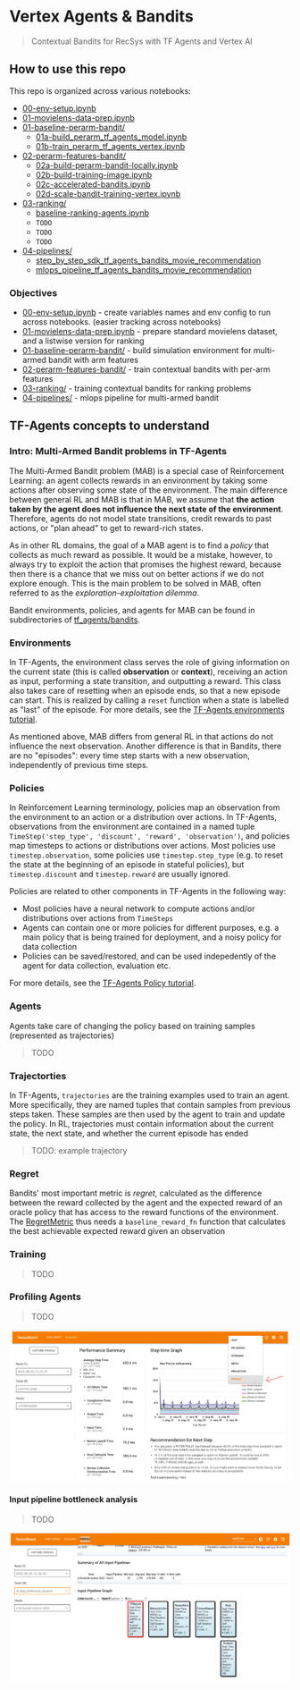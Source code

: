 # Vertex Agents & Bandits

> Contextual Bandits for RecSys with TF Agents and Vertex AI 

## How to use this repo

This repo is organized across various notebooks:
* [00-env-setup.ipynb](00-env-setup.ipynb)
* [01-movielens-data-prep.ipynb](01-movielens-data-prep.ipynb)
* [01-baseline-perarm-bandit/](01-baseline-perarm-bandit/)
  * [01a-build_perarm_tf_agents_model.ipynb](01-baseline-perarm-bandit/01a-build_perarm_tf_agents_model.ipynb)
  * [01b-train_perarm_tf_agents_vertex.ipynb](01-baseline-perarm-bandit/01b-train_perarm_tf_agents_vertex.ipynb)
* [02-perarm-features-bandit/](02-perarm-features-bandit/)
  * [02a-build-perarm-bandit-locally.ipynb](02-perarm-features-bandit/02a-build-perarm-bandit-locally.ipynb)
  * [02b-build-training-image.ipynb](02-perarm-features-bandit/02b-build-training-image.ipynb)
  * [02c-accelerated-bandits.ipynb](02-perarm-features-bandit/02c-accelerated-bandits.ipynb)
  * [02d-scale-bandit-training-vertex.ipynb](02-perarm-features-bandit/02d-scale-bandit-training-vertex.ipynb)
* [03-ranking/](03-ranking/)
  * [baseline-ranking-agents.ipynb](03-ranking/baseline-ranking-agents.ipynb)
  * `TODO`
  * `TODO`
  * `TODO`
* [04-pipelines/](04-pipelines/)
  * [step_by_step_sdk_tf_agents_bandits_movie_recommendation](04-pipelines/step_by_step_sdk_tf_agents_bandits_movie_recommendation)
  * [mlops_pipeline_tf_agents_bandits_movie_recommendation](04-pipelines/mlops_pipeline_tf_agents_bandits_movie_recommendation)
  
### Objectives
* [00-env-setup.ipynb](00-env-setup.ipynb) - create variables names and env config to run across notebooks. (easier tracking across notebooks)
* [01-movielens-data-prep.ipynb](01-movielens-data-prep.ipynb) - prepare standard movielens dataset, and a listwise version for ranking
* [01-baseline-perarm-bandit/](01-baseline-perarm-bandit/) - build simulation environment for multi-armed bandit with arm features
* [02-perarm-features-bandit/](02-perarm-features-bandit/) - train contextual bandits with per-arm features
* [03-ranking/](03-ranking/) - training contextual bandits for ranking problems
* [04-pipelines/](04-pipelines/) - mlops pipeline for multi-armed bandit

## TF-Agents concepts to understand

### Intro: Multi-Armed Bandit problems in TF-Agents
The Multi-Armed Bandit problem (MAB) is a special case of Reinforcement Learning: an agent collects rewards in an environment by taking some actions after observing some state of the environment. The main difference between general RL and MAB is that in MAB, we assume that **the action taken by the agent does not influence the next state of the environment**. Therefore, agents do not model state transitions, credit rewards to past actions, or "plan ahead" to get to reward-rich states.

As in other RL domains, the goal of a MAB agent is to find a *policy* that collects as much reward as possible. It would be a mistake, however, to always try to exploit the action that promises the highest reward, because then there is a chance that we miss out on better actions if we do not explore enough. This is the main problem to be solved in MAB, often referred to as the *exploration-exploitation dilemma*.

Bandit environments, policies, and agents for MAB can be found in subdirectories of [tf_agents/bandits](https://github.com/tensorflow/agents/blob/master/tf_agents/bandits).

### Environments
In TF-Agents, the environment class serves the role of giving information on the current state (this is called **observation** or **context**), receiving an action as input, performing a state transition, and outputting a reward. This class also takes care of resetting when an episode ends, so that a new episode can start. This is realized by calling a `reset` function when a state is labelled as "last" of the episode. For more details, see the [TF-Agents environments tutorial](https://github.com/tensorflow/agents/blob/master/docs/tutorials/2_environments_tutorial.ipynb).

As mentioned above, MAB differs from general RL in that actions do not influence the next observation. Another difference is that in Bandits, there are no "episodes": every time step starts with a new observation, independently of previous time steps.

### Policies
In Reinforcement Learning terminology, policies map an observation from the environment to an action or a distribution over actions. In TF-Agents, observations from the environment are contained in a named tuple `TimeStep('step_type', 'discount', 'reward', 'observation')`, and policies map timesteps to actions or distributions over actions. Most policies use `timestep.observation`, some policies use `timestep.step_type` (e.g. to reset the state at the beginning of an episode in stateful policies), but `timestep.discount` and `timestep.reward` are usually ignored. 

Policies are related to other components in TF-Agents in the following way:
* Most policies have a neural network to compute actions and/or distributions over actions from `TimeSteps` 
* Agents can contain one or more policies for different purposes, e.g. a main policy that is being trained for deployment, and a noisy policy for data collection
* Policies can be saved/restored, and can be used indepedently of the agent for data collection, evaluation etc.

For more details, see the [TF-Agents Policy tutorial](https://github.com/tensorflow/agents/blob/master/docs/tutorials/3_policies_tutorial.ipynb).

### Agents
Agents take care of changing the policy based on training samples (represented as trajectories)

> TODO

### Trajectorties
In TF-Agents, `trajectories` are the training examples used to train an agent. More specifically, they are named tuples that contain samples from previous steps taken. These samples are then used by the agent to train and update the policy. In RL, trajectories must contain information about the current state, the next state, and whether the current episode has ended

> TODO: example trajectory

### Regret
Bandits' most important metric is *regret*, calculated as the difference between the reward collected by the agent and the expected reward of an oracle policy that has access to the reward functions of the environment. The [RegretMetric](https://github.com/tensorflow/agents/blob/master/tf_agents/bandits/metrics/tf_metrics.py) thus needs a `baseline_reward_fn` function that calculates the best achievable expected reward given an observation

### Training

> TODO

### Profiling Agents

> TODO

![alt text](https://github.com/tottenjordan/tf_vertex_agents/blob/main/imgs/getting_profiler.png)

#### Input pipeline bottleneck analysis

> TODO

![alt text](https://github.com/tottenjordan/tf_vertex_agents/blob/main/imgs/tb_input_bottleneck_analysis.png)

